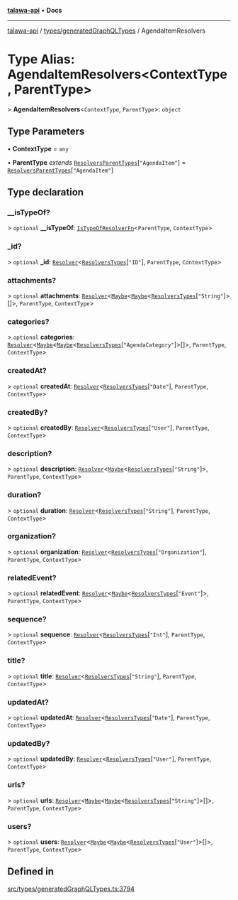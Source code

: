 [**talawa-api**](../../../README.md) • **Docs**

***

[talawa-api](../../../modules.md) / [types/generatedGraphQLTypes](../README.md) / AgendaItemResolvers

# Type Alias: AgendaItemResolvers\<ContextType, ParentType\>

\> **AgendaItemResolvers**\<`ContextType`, `ParentType`\>: `object`

## Type Parameters

• **ContextType** = `any`

• **ParentType** *extends* [`ResolversParentTypes`](ResolversParentTypes.md)\[`"AgendaItem"`\] = [`ResolversParentTypes`](ResolversParentTypes.md)\[`"AgendaItem"`\]

## Type declaration

### \_\_isTypeOf?

\> `optional` **\_\_isTypeOf**: [`IsTypeOfResolverFn`](IsTypeOfResolverFn.md)\<`ParentType`, `ContextType`\>

### \_id?

\> `optional` **\_id**: [`Resolver`](Resolver.md)\<[`ResolversTypes`](ResolversTypes.md)\[`"ID"`\], `ParentType`, `ContextType`\>

### attachments?

\> `optional` **attachments**: [`Resolver`](Resolver.md)\<[`Maybe`](Maybe.md)\<[`Maybe`](Maybe.md)\<[`ResolversTypes`](ResolversTypes.md)\[`"String"`\]\>[]\>, `ParentType`, `ContextType`\>

### categories?

\> `optional` **categories**: [`Resolver`](Resolver.md)\<[`Maybe`](Maybe.md)\<[`Maybe`](Maybe.md)\<[`ResolversTypes`](ResolversTypes.md)\[`"AgendaCategory"`\]\>[]\>, `ParentType`, `ContextType`\>

### createdAt?

\> `optional` **createdAt**: [`Resolver`](Resolver.md)\<[`ResolversTypes`](ResolversTypes.md)\[`"Date"`\], `ParentType`, `ContextType`\>

### createdBy?

\> `optional` **createdBy**: [`Resolver`](Resolver.md)\<[`ResolversTypes`](ResolversTypes.md)\[`"User"`\], `ParentType`, `ContextType`\>

### description?

\> `optional` **description**: [`Resolver`](Resolver.md)\<[`Maybe`](Maybe.md)\<[`ResolversTypes`](ResolversTypes.md)\[`"String"`\]\>, `ParentType`, `ContextType`\>

### duration?

\> `optional` **duration**: [`Resolver`](Resolver.md)\<[`ResolversTypes`](ResolversTypes.md)\[`"String"`\], `ParentType`, `ContextType`\>

### organization?

\> `optional` **organization**: [`Resolver`](Resolver.md)\<[`ResolversTypes`](ResolversTypes.md)\[`"Organization"`\], `ParentType`, `ContextType`\>

### relatedEvent?

\> `optional` **relatedEvent**: [`Resolver`](Resolver.md)\<[`Maybe`](Maybe.md)\<[`ResolversTypes`](ResolversTypes.md)\[`"Event"`\]\>, `ParentType`, `ContextType`\>

### sequence?

\> `optional` **sequence**: [`Resolver`](Resolver.md)\<[`ResolversTypes`](ResolversTypes.md)\[`"Int"`\], `ParentType`, `ContextType`\>

### title?

\> `optional` **title**: [`Resolver`](Resolver.md)\<[`ResolversTypes`](ResolversTypes.md)\[`"String"`\], `ParentType`, `ContextType`\>

### updatedAt?

\> `optional` **updatedAt**: [`Resolver`](Resolver.md)\<[`ResolversTypes`](ResolversTypes.md)\[`"Date"`\], `ParentType`, `ContextType`\>

### updatedBy?

\> `optional` **updatedBy**: [`Resolver`](Resolver.md)\<[`ResolversTypes`](ResolversTypes.md)\[`"User"`\], `ParentType`, `ContextType`\>

### urls?

\> `optional` **urls**: [`Resolver`](Resolver.md)\<[`Maybe`](Maybe.md)\<[`Maybe`](Maybe.md)\<[`ResolversTypes`](ResolversTypes.md)\[`"String"`\]\>[]\>, `ParentType`, `ContextType`\>

### users?

\> `optional` **users**: [`Resolver`](Resolver.md)\<[`Maybe`](Maybe.md)\<[`Maybe`](Maybe.md)\<[`ResolversTypes`](ResolversTypes.md)\[`"User"`\]\>[]\>, `ParentType`, `ContextType`\>

## Defined in

[src/types/generatedGraphQLTypes.ts:3794](https://github.com/PalisadoesFoundation/talawa-api/blob/67d017fd9312183a6b2bae1b160bc814f56ab5c2/src/types/generatedGraphQLTypes.ts#L3794)
